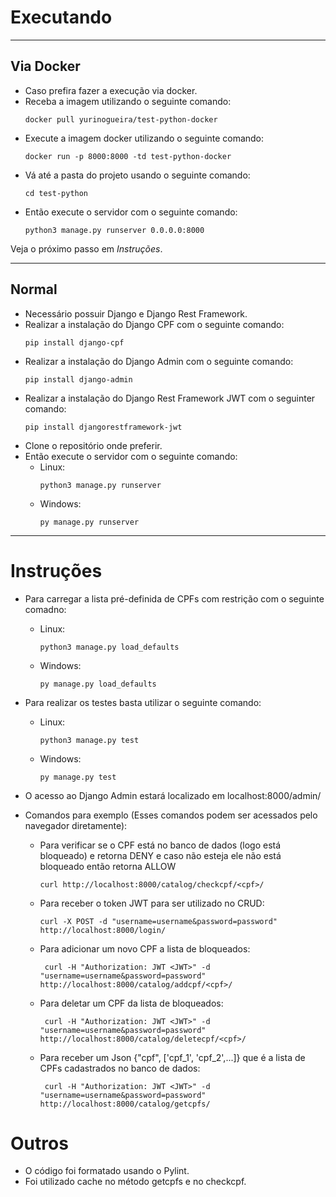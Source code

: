 # Executando
___
## Via Docker
* Caso prefira fazer a execução via docker.
* Receba a imagem utilizando o seguinte comando:
  ```shell
  docker pull yurinogueira/test-python-docker
  ```
* Execute a imagem docker utilizando o seguinte comando:
  ```shell
  docker run -p 8000:8000 -td test-python-docker
  ```
* Vá até a pasta do projeto usando o seguinte comando:
  ```shell
  cd test-python
  ```
* Então execute o servidor com o seguinte comando:
  ```shell
  python3 manage.py runserver 0.0.0.0:8000
  ```
 Veja o próximo passo em *Instruções*.
___
## Normal
* Necessário possuir Django e Django Rest Framework.
* Realizar a instalação do Django CPF com o seguinte comando:
  ```shell
  pip install django-cpf
  ```
* Realizar a instalação do Django Admin com o seguinte comando:
  ```shell
  pip install django-admin
  ```
* Realizar a instalação do Django Rest Framework JWT com o seguinter comando:
  ```shell
  pip install djangorestframework-jwt
  ```
* Clone o repositório onde preferir.
* Então execute o servidor com o seguinte comando:
  - Linux:
    ```shell
    python3 manage.py runserver
    ```
  - Windows:
    ```shell
    py manage.py runserver
    ```
___
# Instruções
* Para carregar a lista pré-definida de CPFs com restrição com o seguinte comadno:
  - Linux:
    ```shell
    python3 manage.py load_defaults
    ```
  - Windows:
    ```shell
    py manage.py load_defaults
    ```
  
* Para realizar os testes basta utilizar o seguinte comando:
  - Linux:
    ```shell
    python3 manage.py test
    ```
  - Windows:
    ```shell
    py manage.py test
    ```
* O acesso ao Django Admin estará localizado em localhost:8000/admin/
* Comandos para exemplo (Esses comandos podem ser acessados pelo navegador diretamente):
  * Para verificar se o CPF está no banco de dados (logo está bloqueado) e retorna DENY e caso não esteja ele não está bloqueado então retorna ALLOW
    ```shell
    curl http://localhost:8000/catalog/checkcpf/<cpf>/
    ```
  * Para receber o token JWT para ser utilizado no CRUD:
    ```shell
    curl -X POST -d "username=username&password=password" http://localhost:8000/login/
    ```
  * Para adicionar um novo CPF a lista de bloqueados:
    ```shell
     curl -H "Authorization: JWT <JWT>" -d "username=username&password=password" http://localhost:8000/catalog/addcpf/<cpf>/
    ```
  * Para deletar um CPF da lista de bloqueados:
    ```shell
     curl -H "Authorization: JWT <JWT>" -d "username=username&password=password" http://localhost:8000/catalog/deletecpf/<cpf>/
    ```
  * Para receber um Json {"cpf", ['cpf_1', 'cpf_2',...]} que é a lista de CPFs cadastrados no banco de dados:
    ```shell
     curl -H "Authorization: JWT <JWT>" -d "username=username&password=password" http://localhost:8000/catalog/getcpfs/
    ```
# Outros
 * O código foi formatado usando o Pylint.
 * Foi utilizado cache no método getcpfs e no checkcpf.
